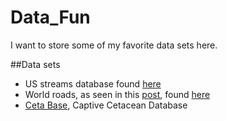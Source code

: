 # Data_Fun
I want to store some of my favorite data sets here. 

##Data sets
+ US streams database found [here](http://nationalmap.gov/small_scale/atlasftp-1m.html?openChapters=chpwater#chpwater)
+ World roads, as seen in this [post](http://www.austinwehrwein.com/data-visualization/shapefiles-and-ggplot2/), found [here](http://www.naturalearthdata.com/downloads/10m-cultural-vectors/roads/)
+ [Ceta Base](http://www.cetabase.org/), Captive Cetacean Database 
